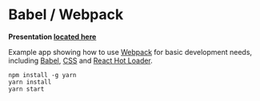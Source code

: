 # Babel / Webpack

**Presentation [located here](https://docs.google.com/presentation/d/1JZ7zyhNPeXlRXsFFNzStEEK7T-D6prPJdujzgJ97GdA/edit#slide=id.g3816f53f78_0_0)**

Example app showing how to use [Webpack](https://webpack.js.org/) for basic development needs, including [Babel](https://github.com/babel/babel-loader), [CSS](https://github.com/webpack-contrib/style-loader) and [React Hot Loader](https://github.com/gaearon/react-hot-loader).

```
npm install -g yarn
yarn install
yarn start
```
